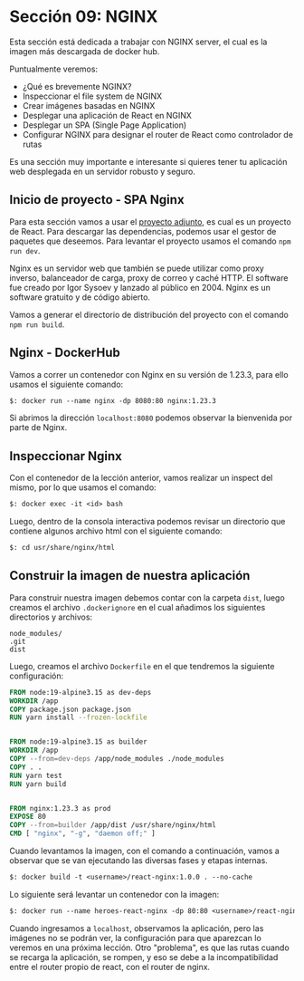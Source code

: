 # Sección 09: NGINX

Esta sección está dedicada a trabajar con NGINX server, el cual es la imagen más descargada de docker hub.

Puntualmente veremos:

- ¿Qué es brevemente NGINX?
- Inspeccionar el file system de NGINX
- Crear imágenes basadas en NGINX
- Desplegar una aplicación de React en NGINX
- Desplegar un SPA (Single Page Application)
- Configurar NGINX para designar el router de React como controlador de rutas

Es una sección muy importante e interesante si quieres tener tu aplicación web desplegada en un servidor robusto y seguro.

## Inicio de proyecto - SPA Nginx

Para esta sección vamos a usar el [proyecto adjunto](react-heroes/), es cual es un proyecto de React. Para descargar las dependencias, podemos usar el gestor de paquetes que deseemos. Para levantar el proyecto usamos el comando `npm run dev`.

Nginx es un servidor web que también se puede utilizar como proxy inverso, balanceador de carga, proxy de correo y caché HTTP. El software fue creado por Igor Sysoev y lanzado al público en 2004. Nginx es un software gratuito y de código abierto.

Vamos a generar el directorio de distribución del proyecto con el comando `npm run build`.

## Nginx - DockerHub

Vamos a correr un contenedor con Nginx en su versión de 1.23.3, para ello usamos el siguiente comando:

```txt
$: docker run --name nginx -dp 8080:80 nginx:1.23.3
```

Si abrimos la dirección `localhost:8080` podemos observar la bienvenida por parte de Nginx.

## Inspeccionar Nginx

Con el contenedor de la lección anterior, vamos realizar un inspect del mismo, por lo que usamos el comando:

```txt
$: docker exec -it <id> bash
```

Luego, dentro de la consola interactiva podemos revisar un directorio que contiene algunos archivo html con el siguiente comando:

```txt
$: cd usr/share/nginx/html
```

## Construir la imagen de nuestra aplicación

Para construir nuestra imagen debemos contar con la carpeta `dist`, luego creamos el archivo `.dockerignore` en el cual añadimos los siguientes directorios y archivos:

```.dockerignore
node_modules/
.git
dist
```

Luego, creamos el archivo `Dockerfile` en el que tendremos la siguiente configuración:

```Dockerfile
FROM node:19-alpine3.15 as dev-deps
WORKDIR /app
COPY package.json package.json
RUN yarn install --frozen-lockfile


FROM node:19-alpine3.15 as builder
WORKDIR /app
COPY --from=dev-deps /app/node_modules ./node_modules
COPY . .
RUN yarn test
RUN yarn build


FROM nginx:1.23.3 as prod
EXPOSE 80
COPY --from=builder /app/dist /usr/share/nginx/html
CMD [ "nginx", "-g", "daemon off;" ]
```

Cuando levantamos la imagen, con el comando a continuación, vamos a observar que se van ejecutando las diversas fases y etapas internas.

```txt
$: docker build -t <username>/react-nginx:1.0.0 . --no-cache
```

Lo siguiente será levantar un contenedor con la imagen:

```txt
$: docker run --name heroes-react-nginx -dp 80:80 <username>/react-nginx:1.0.0
```

Cuando ingresamos a `localhost`, observamos la aplicación, pero las imágenes no se podrán ver, la configuración para que aparezcan lo veremos en una próxima lección. Otro "problema", es que las rutas cuando se recarga la aplicación, se rompen, y eso se debe a la incompatibilidad entre el router propio de react, con el router de nginx.
